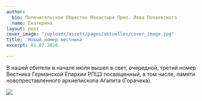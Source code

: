 ```yaml
---
author:
  bio: Попечительское Общество Монастыря Преп. Иова Почаевского
  name: Екатерина
layout: post
cover_image: "/uploads/assets/pages/aktuelles/cover_image.jpg"
title: 'Новый номер вестника '
excerpt: 01.07.2020

---
```

В нашей обители в начале июля вышел в свет, очередной, третий номер Вестника Германской Епархии РПЦЗ посвященный, в том числе, памяти новопреставленного архиепископа Агапита (Горачека).

![](https://res.cloudinary.com/hiobmon/image/upload/v1594123199/media/2020/IMG_1783_rfpa2r.jpg)
